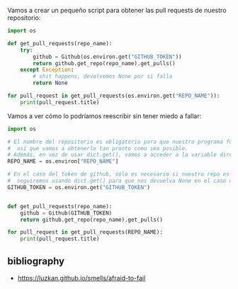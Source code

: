 Vamos a crear un pequeño script para obtener las pull requests de nuestro repositorio:

```python
import os

def get_pull_requests(repo_name):
    try:
        github = Github(os.environ.get("GITHUB_TOKEN"))
        return github.get_repo(repo_name).get_pulls()
    except Exception:
        # shit happens, devolvemos None por si falla
        return None

for pull_request in get_pull_requests(os.environ.get("REPO_NAME")):
    print(pull_request.title)
 ```


Vamos a ver cómo lo podríamos reescribir sin tener miedo a fallar:
```python
import os

# El nombre del repositorio es obligatorio para que nuestro programa funcione, 
#  así que vamos a obtenerlo tan pronto como sea posible.
# Además, en vez de usar dict.get(), vamos a acceder a la variable directamente
REPO_NAME = os.environ["REPO_NAME"]

# En el caso del token de github, sólo es necesario si nuestro repo es privado, por lo que
#  seguiremos usando dict.get() para que nos devuelva None en el caso de que no esté definido
GITHUB_TOKEN = os.environ.get("GITHUB_TOKEN")


def get_pull_requests(repo_name):
    github = Github(GITHUB_TOKEN)
    return github.get_repo(repo_name).get_pulls()

for pull_request in get_pull_requests(REPO_NAME):
    print(pull_request.title)
 ```


## bibliography
 - https://luzkan.github.io/smells/afraid-to-fail
